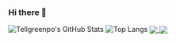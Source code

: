 ### Hi there 👋

<!--
**tellgreenpo/tellgreenpo** is a ✨ _special_ ✨ repository because its `README.md` (this file) appears on your GitHub profile.

Here are some ideas to get you started:

- 🔭 I’m currently working on ...
- 🌱 I’m currently learning ...
- 👯 I’m looking to collaborate on ...
- 🤔 I’m looking for help with ...
- 💬 Ask me about ...
- 📫 How to reach me: ...
- 😄 Pronouns: ...
- ⚡ Fun fact: ...
-->

![Tellgreenpo's GitHub Stats](https://github-readme-stats.vercel.app/api?username=tellgreenpo&count_private=true&show_icons=true&theme=gruvbox&locale=cn)
![Top Langs](https://github-readme-stats.vercel.app/api/top-langs/?username=tellgreenpo&hide=html&layout=compact)
<a href="https://github.com/tellgreenpo/github-readme-stats">
  <img align="center" src="https://github-readme-stats.vercel.app/api/pin/?username=tellgreenpo&repo=github-readme-stats" />
</a>
<a href="https://github.com/tellgreenpo/convoychat">
  <img align="center" src="https://github-readme-stats.vercel.app/api/pin/?username=tellgreenpo&repo=convoychat" />
</a>
